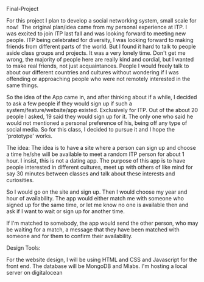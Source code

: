 Final-Project


For this project I plan to develop a social networking system, small scale for now!  The original plan/idea came from my personal experience at ITP. I was excited to join ITP last fall and was looking forward to meeting new people. ITP being celebrated for diversity, I was looking forward to making friends from different parts of the world. But I found it hard to talk to people aside class groups and projects. It was a very lonely time. Don't get me wrong, the majority of people here are really kind and cordial, but I wanted to make real friends, not just acquaintances. People I would freely talk to about our different countries and cultures without wondering if I was offending or approaching people who were not remotely interested in the same things.   

So the idea of the App came in, and after thinking about if a while, I decided to ask a few people if they would sign up if such a system/feature/website/app existed. Exclusively for ITP. Out of the about 20 people I asked, 19 said they would sign up for it. The only one who said he would not mentioned a personal preference of his, being off any type of social media. So for this class, I decided to pursue it and I hope the 'prototype' works.   

The idea:  The idea is to have a site where a person can sign up and choose a time he/she will be available to meet a random ITP person for about 1 hour. I insist, this is not a dating app. The purpose of this app is to have people interested in different cultures, meet up with others of like mind for say 30 minutes between classes and talk about these interests and curiosities.   

So I would go on the site and sign up. Then I would choose my year and hour of availability. The app would either match me with someone who signed up for the same time, or let me know no one is available then and ask if I want to wait or sign up for another time.   

If I'm matched to somebody, the app would send the other person, who may be waiting for a match, a message that they have been matched with someone and for them to confirm their availability.   

Design Tools: 

For the website design, I will be using HTML and CSS and Javascript for the front end. The database will be MongoDB and Mlabs. I'm hosting a local server on digitalocean
